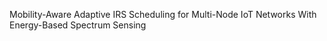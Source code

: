 Mobility-Aware Adaptive IRS Scheduling for Multi-Node IoT Networks With Energy-Based Spectrum Sensing
